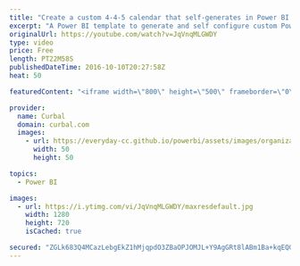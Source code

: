 ```yaml
---
title: "Create a custom 4-4-5 calendar that self-generates in Power BI - Power BI Tips & Tricks 23"
excerpt: "A Power BI template to generate and self configure custom Power BI calendar.  In this video we will show you how to create (or download mine) a custom Power BI calendar that self configures and self generates with a little input from the user.  When a user opens the power BI file, s/he will be asked"
originalUrl: https://youtube.com/watch?v=JqVnqMLGWDY
type: video
price: Free
length: PT22M58S
publishedDateTime: 2016-10-10T20:27:58Z
heat: 50

featuredContent: "<iframe width=\"800\" height=\"500\" frameborder=\"0\" src=\"https://www.youtube.com/embed/JqVnqMLGWDY\" allow=\"accelerometer; autoplay; encrypted-media; gyroscope; picture-in-picture\" allowfullscreen></iframe>"

provider:
  name: Curbal
  domain: curbal.com
  images:
    - url: https://everyday-cc.github.io/powerbi/assets/images/organizations/curbal.com-50x50.jpg
      width: 50
      height: 50

topics:
  - Power BI

images:
  - url: https://i.ytimg.com/vi/JqVnqMLGWDY/maxresdefault.jpg
    width: 1280
    height: 720
    isCached: true

secured: "ZGLk683Q4MCazLebgEkZ1hMjqpdO3ZBaOPJOMJL+Y9AgGRt8lABm1Ba+kqEQGyqcsFmd+sF6oXh+VXpnbuRLPos456UBbzM9b/jTDC3wiv+GKlNuEJBGYxj/3mbnVDMs8Tj8G9jUbOL1ff+rZDSTu9mE49ViZfUptSJvlWcN4Qbc2wT46X6MeClK2vajemgIOSHRMBHxAasXGMPYdVv6AwJ+ANApJ4BodNEuGybOyjYwvKiyCdfI8hcwDJ+Z3d0X/g5pJQJDQNiHXI71/PtDO9DbhitD6CtnJ0v970wSu3CMGi21FXSryygmHyH07bOpb4GJFgscHgKnqV29O3VTI0dQKzgYJu/9BahJJn8OerffPP4o2jSbn1dX0pttN8iYsM9bgwGLI8F+gq1h5LgYzUarNc70vrzxb4TYE9BP5bg=;8d5u1h+eUJlLn0DJYB76eA=="
---
```



